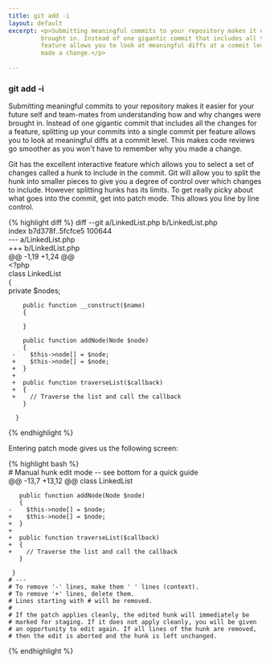 ```yaml
---
title: git add -i
layout: default
excerpt: <p>Submitting meaningful commits to your repository makes it easier for your future self and team-mates from understanding how and why changes were 
         brought in. Instead of one gigantic commit that includes all the changes for a feature, splitting up your commits into a single commit per 
         feature allows you to look at meaningful diffs at a commit level. This makes code reviews go smoother as you won't have to remember why you
         made a change.</p>
 
---
```

### git add -i

Submitting meaningful commits to your repository makes it easier for your future self and team-mates from understanding how and why changes were 
brought in. Instead of one gigantic commit that includes all the changes for a feature, splitting up your commits into a single commit per 
feature allows you to look at meaningful diffs at a commit level. This makes code reviews go smoother as you won't have to remember why you
made a change.

Git has the excellent interactive feature which allows you to select a set of changes called a hunk to include in the commit. Git will allow 
you to split the hunk into smaller pieces to give you a degree of control over which changes to include. However splitting hunks has its limits.
To get really picky about what goes into the commit, get into patch mode. This allows you line by line control.

 {% highlight diff %} 
     diff --git a/LinkedList.php b/LinkedList.php  
     index b7d378f..5fcfce5 100644  
     --- a/LinkedList.php  
     +++ b/LinkedList.php  
     @@ -1,19 +1,24 @@  
      <?php  
      class LinkedList  
      {  
        private $nodes;  
       
        public function __construct($name)  
        {  
       
        }  
       
        public function addNode(Node $node)  
        {  
     -    $this->node[] = $node;  
     +    $this->node[] = $node;   
     +  }  
     +  
     +  public function traverseList($callback)  
     +  {  
     +    // Traverse the list and call the callback  
        }  
       
      }
{% endhighlight %}

Entering patch mode gives us the following screen:

{% highlight bash %}  
    # Manual hunk edit mode -- see bottom for a quick guide  
    @@ -13,7 +13,12 @@ class LinkedList  
      
       public function addNode(Node $node)  
       {  
    -    $this->node[] = $node;  
    +    $this->node[] = $node;   
    +  }  
    +  
    +  public function traverseList($callback)  
    +  {  
    +    // Traverse the list and call the callback  
       }  
      
     }  
    # ---  
    # To remove '-' lines, make them ' ' lines (context).  
    # To remove '+' lines, delete them.  
    # Lines starting with # will be removed.  
    #  
    # If the patch applies cleanly, the edited hunk will immediately be  
    # marked for staging. If it does not apply cleanly, you will be given  
    # an opportunity to edit again. If all lines of the hunk are removed,  
    # then the edit is aborted and the hunk is left unchanged.
{% endhighlight %}